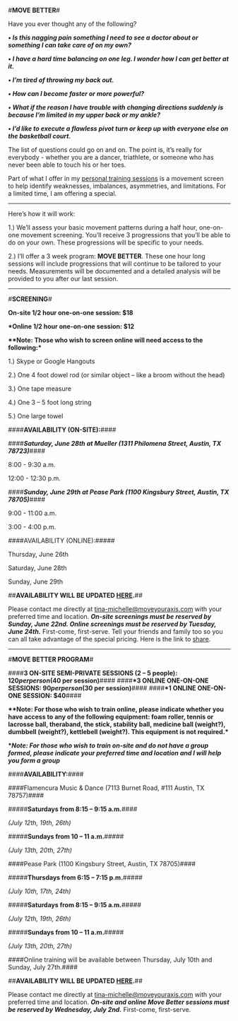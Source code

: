 #**MOVE BETTER**#

Have you ever thought any of the following?  


__*•    Is this nagging pain something I need to see a doctor about or something I can take care of on my own?*__

__*•	I have a hard time balancing on one leg.  I wonder how I can get better at it.*__

__*•	I’m tired of throwing my back out.*__

__*•	How can I become faster or more powerful?*__

__*•	What if the reason I have trouble with changing directions suddenly is because I’m limited in my upper back or my ankle?*__

__*•	I’d like to execute a flawless pivot turn or keep up with everyone else on the basketball court.*__


The list of questions could go on and on.  The point is, it’s really for everybody - whether you are a dancer, triathlete, or someone who has never been able to touch his or her toes.  

Part of what I offer in my [personal training sessions](http://www.tina-michelle.com) is a movement screen to help identify weaknesses, imbalances, asymmetries, and limitations.  For a limited time, I am offering a special.

---

Here’s how it will work:

1.)	We’ll assess your basic movement patterns during a half hour, one-on-one movement screening.  You’ll receive 3 progressions that you’ll be able to do on your own.  These progressions will be specific to your needs.

2.)	I’ll offer a 3 week program: **MOVE BETTER**.  These one hour long sessions will include progressions that will continue to be tailored to your needs.  Measurements will be documented and a detailed analysis will be provided to you after our last session.  

---

#**SCREENING**#

**On-site 1/2 hour one-on-one session: $18**

__*Online 1/2 hour one-on-one session: $12__


__**Note: Those who wish to screen online will need access to the following:*__

1.) Skype or Google Hangouts

2.) One 4 foot dowel rod (or similar object – like a broom without the head)

3.) One tape measure

4.) One 3 – 5 foot long string

5.) One large towel

####**AVAILABILITY (ON-SITE):**####

####*__Saturday, June 28th at Mueller (1311 Philomena Street, Austin, TX 78723)__*####

8:00 - 9:30 a.m.

12:00 - 12:30 p.m.

####*__Sunday, June 29th at Pease Park (1100 Kingsbury Street, Austin, TX 78705)__*####

9:00 - 11:00 a.m.

3:00 - 4:00 p.m.

####AVAILABILITY (ONLINE):#####

Thursday, June 26th 

Saturday, June 28th

Sunday, June 29th

##**AVAILABILITY WILL BE UPDATED [HERE](http://www.tina-michelle.com/availability).**##

Please contact me directly at tina-michelle@moveyouraxis.com with your preferred time and location.  __*On-site screenings must be reserved by Sunday, June 22nd.  Online screenings must be reserved by Tuesday, June 24th.*__  First-come, first-serve.  Tell your friends and family too so you can all take advantage of the special pricing.  Here is the link to [share](http://www.tina-michelle.com/movebetter). 

---

#**MOVE BETTER PROGRAM**#

####**3 ON-SITE SEMI-PRIVATE SESSIONS (2 – 5 people): $120 per person ($40 per session)**####
####__*3 ONLINE ONE-ON-ONE SESSIONS: $90 per person ($30 per session)__####
####__*1 ONLINE ONE-ON-ONE SESSION: $40__####

__**Note: For those who wish to train online, please indicate whether you have access to any of the following equipment: foam roller, tennis or lacrosse ball, theraband, the stick, stability ball, medicine ball (weight?), dumbbell (weight?), kettlebell (weight?).  This equipment is not required.*__

__**Note: For those who wish to train on-site and do not have a group formed, please indicate your preferred time and location and I will help you form a group*__

####**AVAILABILITY:**####

####Flamencura Music & Dance (7113 Burnet Road, #111 Austin, TX 78757)####	

#####**Saturdays from 8:15 – 9:15 a.m.**####

*(July 12th, 19th, 26th)*     

#####**Sundays from 10 – 11 a.m.**#####

*(July 13th, 20th, 27th)*

####Pease Park (1100 Kingsbury Street, Austin, TX 78705)####

#####**Thursdays from 6:15 – 7:15 p.m.**#####

*(July 10th, 17th, 24th)*

#####**Saturdays from 8:15 – 9:15 a.m.**#####

*(July 12th, 19th, 26th)* 	

#####**Sundays from 10 – 11 a.m.**#####

*(July 13th, 20th, 27th)*


####Online training will be available between Thursday, July 10th and Sunday, July 27th.#### 

##**AVAILABILITY WILL BE UPDATED [HERE](http://www.tina-michelle.com/availability).**##

Please contact me directly at tina-michelle@moveyouraxis.com with your preferred time and location.  __*On-site and online Move Better sessions must be reserved by Wednesday, July 2nd.*__  First-come, first-serve.